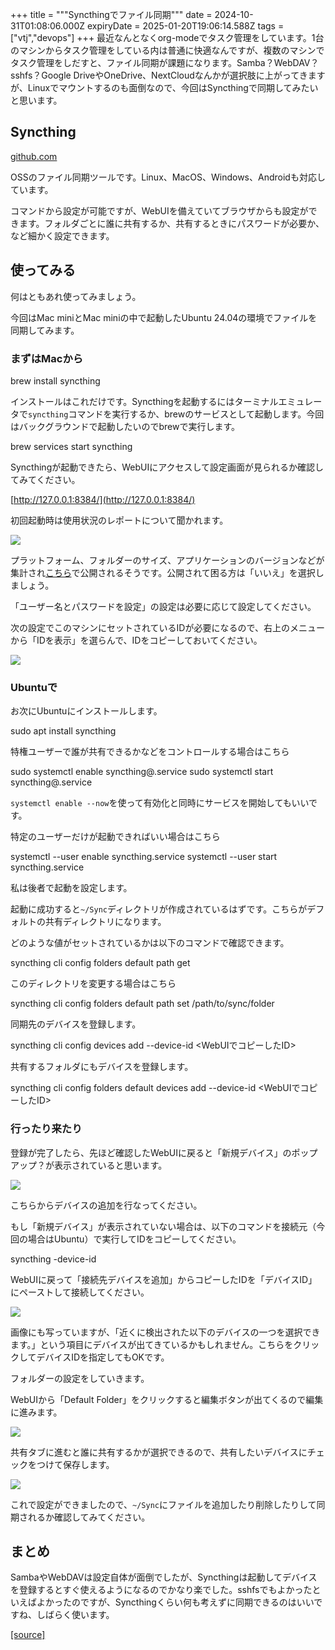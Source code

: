 +++
title = """Syncthingでファイル同期"""
date = 2024-10-31T01:08:06.000Z
expiryDate = 2025-01-20T19:06:14.588Z
tags = ["vtj","devops"]
+++
最近なんとなくorg-modeでタスク管理をしています。1台のマシンからタスク管理をしている内は普通に快適なんですが、複数のマシンでタスク管理をしだすと、ファイル同期が課題になります。Samba？WebDAV？sshfs？Google DriveやOneDrive、NextCloudなんかが選択肢に上がってきますが、Linuxでマウントするのも面倒なので、今回はSyncthingで同期してみたいと思います。

Syncthing
---------

[github.com](https://github.com/syncthing/)

OSSのファイル同期ツールです。Linux、MacOS、Windows、Androidも対応しています。

コマンドから設定が可能ですが、WebUIを備えていてブラウザからも設定ができます。フォルダごとに誰に共有するか、共有するときにパスワードが必要か、 など細かく設定できます。

使ってみる
-----

何はともあれ使ってみましょう。

今回はMac miniとMac miniの中で起動したUbuntu 24.04の環境でファイルを同期してみます。

### まずはMacから

brew install syncthing

インストールはこれだけです。Syncthingを起動するにはターミナルエミュレータで`syncthing`コマンドを実行するか、brewのサービスとして起動します。今回はバックグラウンドで起動したいのでbrewで実行します。

brew services start syncthing

Syncthingが起動できたら、WebUIにアクセスして設定画面が見られるか確認してみてください。

[http://127.0.0.1:8384/](http://127.0.0.1:8384/)

初回起動時は使用状況のレポートについて聞かれます。

![](https://cdn-ak.f.st-hatena.com/images/fotolife/v/virtualtech/20241031/20241031100807.png)

プラットフォーム、フォルダーのサイズ、アプリケーションのバージョンなどが集計され[こちら](https://data.syncthing.net/)で公開されるそうです。公開されて困る方は「いいえ」を選択しましょう。

「ユーザー名とパスワードを設定」の設定は必要に応じて設定してください。

次の設定でこのマシンにセットされているIDが必要になるので、右上のメニューから「IDを表示」を選らんで、IDをコピーしておいてください。

![](https://cdn-ak.f.st-hatena.com/images/fotolife/v/virtualtech/20241031/20241031100811.png)

### Ubuntuで

お次にUbuntuにインストールします。

sudo apt install syncthing

特権ユーザーで誰が共有できるかなどをコントロールする場合はこちら

sudo systemctl enable syncthing@<username>.service
sudo systemctl start syncthing@<username>.service

`systemctl enable --now`を使って有効化と同時にサービスを開始してもいいです。

特定のユーザーだけが起動できればいい場合はこちら

systemctl --user enable syncthing.service
systemctl --user start syncthing.service

私は後者で起動を設定します。

起動に成功すると`~/Sync`ディレクトリが作成されているはずです。こちらがデフォルトの共有ディレクトリになります。

どのような値がセットされているかは以下のコマンドで確認できます。

syncthing cli config folders default path get

このディレクトリを変更する場合はこちら

syncthing cli config folders default path set /path/to/sync/folder

同期先のデバイスを登録します。

syncthing cli config devices add --device-id <WebUIでコピーしたID>

共有するフォルダにもデバイスを登録します。

syncthing cli config folders default devices add --device-id <WebUIでコピーしたID>

### 行ったり来たり

登録が完了したら、先ほど確認したWebUIに戻ると「新規デバイス」のポップアップ？が表示されていると思います。

![](https://cdn-ak.f.st-hatena.com/images/fotolife/v/virtualtech/20241031/20241031100815.png)

こちらからデバイスの追加を行なってください。

もし「新規デバイス」が表示されていない場合は、以下のコマンドを接続元（今回の場合はUbuntu）で実行してIDをコピーしてください。

syncthing -device-id

WebUIに戻って「接続先デバイスを追加」からコピーしたIDを「デバイスID」にペーストして接続してください。

![](https://cdn-ak.f.st-hatena.com/images/fotolife/v/virtualtech/20241031/20241031100819.png)

画像にも写っていますが、「近くに検出された以下のデバイスの一つを選択できます。」という項目にデバイスが出てきているかもしれません。こちらをクリックしてデバイスIDを指定してもOKです。

フォルダーの設定をしていきます。

WebUIから「Default Folder」をクリックすると編集ボタンが出てくるので編集に進みます。

![](https://cdn-ak.f.st-hatena.com/images/fotolife/v/virtualtech/20241031/20241031100824.png)

共有タブに進むと誰に共有するかが選択できるので、共有したいデバイスにチェックをつけて保存します。

![](https://cdn-ak.f.st-hatena.com/images/fotolife/v/virtualtech/20241031/20241031100827.png)

これで設定ができましたので、`~/Sync`にファイルを追加したり削除したりして同期されるか確認してみてください。

まとめ
---

SambaやWebDAVは設定自体が面倒でしたが、Syncthingは起動してデバイスを登録するとすぐ使えるようになるのでかなり楽でした。sshfsでもよかったといえばよかったのですが、Syncthingくらい何も考えずに同期できるのはいいですね、しばらく使います。

[[source]](https://devops-blog.virtualtech.jp/entry/20241031/1730336886)
